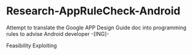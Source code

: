 # Research-AppRuleCheck-Android
Attempt to translate the Google APP Design Guide doc into programming rules to advise Android developer -[ING]-

Feasibility Exploiting
